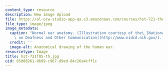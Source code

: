 ```yaml
---
content_type: resource
description: New image Upload
file: https://ol-ocw-studio-app-qa.s3.amazonaws.com/courses/hst-721-the-peripheral-auditory-system-fall-2005/85d882610b99c967d9ed84c26a4cff1c_hst-721f05-th.jpg
file_type: image/jpeg
image_metadata:
  caption: "Normal ear anatomy. (Illustration courtesy of the\_[National Institute\
    \ on Deafness and Other Communication](http://www.nidcd.nih.gov/).)"
  credit: ''
  image-alt: Anatomical drawing of the human ear.
resourcetype: Image
title: hst-721f05-th.jpg
uid: 85d88261-0b99-c967-d9ed-84c26a4cff1c
---
```

